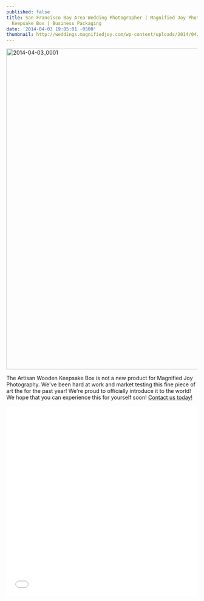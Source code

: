 ```yaml
---
published: false
title: San Francisco Bay Area Wedding Photographer | Magnified Joy Photography Wooden
  Keepsake Box | Business Packaging
date: '2014-04-03 19:05:01 -0500'
thumbnail: http://weddings.magnifiedjoy.com/wp-content/uploads/2014/04/wood-box-feature-480x375.jpg
---
```

<p><img src="http://weddings.magnifiedjoy.com/wp-content/uploads/2014/04/2014-04-03_0001.jpg" alt="2014-04-03_0001" width="1500" height="844" class="alignnone size-full wp-image-5098" /></p>
<p>The Artisan Wooden Keepsake Box is not a new product for Magnified Joy Photography. We've been hard at work and market testing this fine piece of art the for the past year! We're proud to officially introduce it to the world! We hope that you can experience this for yourself soon! <a href="http://weddings.magnifiedjoy.com/contact/">Contact us today! </a> </p>
<p><iframe src="//player.vimeo.com/video/90562843" width=100% height="500" frameborder="0" webkitallowfullscreen mozallowfullscreen allowfullscreen></iframe></p>
